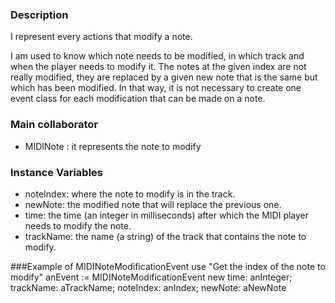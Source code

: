 ### Description
I represent every actions that modify a note.

I am used to know which note needs to be modified, in which track and when the player needs to modify it.
The notes at the given index are not really modified, they are replaced by a given new note that is the same but which has been modified. In that way, it is not necessary to create one event class for each modification that can be made on a note.

### Main collaborator
- MIDINote : it represents the note to modify

### Instance Variables
- noteIndex: where the note to modify is in the track.
- newNote: the modified note that will replace the previous one.
- time: the time (an integer in milliseconds) after which the MIDI player needs to modify the note.
- trackName: the name (a string) of the track that contains the note to modify.

###Example of MIDINoteModificationEvent use
"Get the index of the note to modify"
anEvent := MIDINoteModificationEvent new time: anInteger; trackName: aTrackName; noteIndex: anIndex; newNote: aNewNote